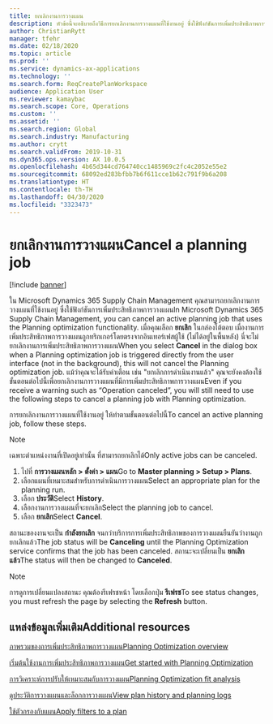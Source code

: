 ```yaml
---
title: ยกเลิกงานการวางแผน
description: หัวข้อนี้จะอธิบายถึงวิธีการยกเลิกงานการวางแผนที่ใช้งานอยู่ ซึ่งใช้ฟังก์ชันการเพิ่มประสิทธิภาพการวางแผน
author: ChristianRytt
manager: tfehr
ms.date: 02/18/2020
ms.topic: article
ms.prod: ''
ms.service: dynamics-ax-applications
ms.technology: ''
ms.search.form: ReqCreatePlanWorkspace
audience: Application User
ms.reviewer: kamaybac
ms.search.scope: Core, Operations
ms.custom: ''
ms.assetid: ''
ms.search.region: Global
ms.search.industry: Manufacturing
ms.author: crytt
ms.search.validFrom: 2019-10-31
ms.dyn365.ops.version: AX 10.0.5
ms.openlocfilehash: 4b65d344cd764740cc1485969c2fc4c2052e55e2
ms.sourcegitcommit: 68092ed283bfbb7b6f611cce1b62c791f9b6a208
ms.translationtype: HT
ms.contentlocale: th-TH
ms.lasthandoff: 04/30/2020
ms.locfileid: "3323473"
---
```

# <a name="cancel-a-planning-job"></a><span data-ttu-id="46005-103">ยกเลิกงานการวางแผน</span><span class="sxs-lookup"><span data-stu-id="46005-103">Cancel a planning job</span></span>

[!include [banner](../../includes/banner.md)]

<span data-ttu-id="46005-104">ใน Microsoft Dynamics 365 Supply Chain Management คุณสามารถยกเลิกงานการวางแผนที่ใช้งานอยู่ ซึ่งใช้ฟังก์ชันการเพิ่มประสิทธิภาพการวางแผน</span><span class="sxs-lookup"><span data-stu-id="46005-104">In Microsoft Dynamics 365 Supply Chain Management, you can cancel an active planning job that uses the Planning optimization functionality.</span></span> <span data-ttu-id="46005-105">เมื่อคุณเลือก **ยกเลิก** ในกล่องโต้ตอบ เมื่องานการเพิ่มประสิทธิภาพการวางแผนถูกทริกเกอร์โดยตรงจากอินเทอร์เฟสผู้ใช้ (ไม่ได้อยู่ในพื้นหลัง) นี่จะไม่ยกเลิกงานการเพิ่มประสิทธิภาพการวางแผน</span><span class="sxs-lookup"><span data-stu-id="46005-105">When you select **Cancel** in the dialog box when a Planning optimization job is triggered directly from the user interface (not in the background), this will not cancel the Planning optimization job.</span></span> <span data-ttu-id="46005-106">แม้ว่าคุณจะได้รับคำเตือน เช่น "ยกเลิกการดำเนินงานแล้ว" คุณจะยังคงต้องใช้ขั้นตอนต่อไปนี้เพื่อยกเลิกงานการวางแผนที่มีการเพิ่มประสิทธิภาพการวางแผน</span><span class="sxs-lookup"><span data-stu-id="46005-106">Even if you receive a warning such as “Operation canceled”, you will still need to use the following steps to cancel a planning job with Planning optimization.</span></span>


<span data-ttu-id="46005-107">การยกเลิกงานการวางแผนที่ใช้งานอยู่ ให้ทำตามขั้นตอนต่อไปนี้</span><span class="sxs-lookup"><span data-stu-id="46005-107">To cancel an active planning job, follow these steps.</span></span> 

> [!NOTE]
> <span data-ttu-id="46005-108">เฉพาะตำแหน่งงานที่เปิดอยู่เท่านั้น ที่สามารถยกเลิกได้</span><span class="sxs-lookup"><span data-stu-id="46005-108">Only active jobs can be canceled.</span></span>

1. <span data-ttu-id="46005-109">ไปที่ **การวางแผนหลัก \> ตั้งค่า \> แผน**</span><span class="sxs-lookup"><span data-stu-id="46005-109">Go to **Master planning \> Setup \> Plans**.</span></span>
2. <span data-ttu-id="46005-110">เลือกแผนที่เหมาะสมสำหรับการดำเนินการวางแผน</span><span class="sxs-lookup"><span data-stu-id="46005-110">Select an appropriate plan for the planning run.</span></span>
3. <span data-ttu-id="46005-111">เลือก **ประวัติ**</span><span class="sxs-lookup"><span data-stu-id="46005-111">Select **History**.</span></span>
4. <span data-ttu-id="46005-112">เลือกงานการวางแผนที่จะยกเลิก</span><span class="sxs-lookup"><span data-stu-id="46005-112">Select the planning job to cancel.</span></span>
5. <span data-ttu-id="46005-113">เลือก **ยกเลิก**</span><span class="sxs-lookup"><span data-stu-id="46005-113">Select **Cancel**.</span></span>

<span data-ttu-id="46005-114">สถานะของงานจะเป็น **กำลังยกเลิก** จนกว่าบริการการเพิ่มประสิทธิภาพของการวางแผนยืนยันว่างานถูกยกเลิกแล้ว</span><span class="sxs-lookup"><span data-stu-id="46005-114">The job status will be **Canceling** until the Planning Optimization service confirms that the job has been canceled.</span></span> <span data-ttu-id="46005-115">สถานะจะเปลี่ยนเป็น **ยกเลิกแล้ว**</span><span class="sxs-lookup"><span data-stu-id="46005-115">The status will then be changed to **Canceled**.</span></span>

> [!NOTE]
> <span data-ttu-id="46005-116">การดูการเปลี่ยนแปลงสถานะ คุณต้องรีเฟรชหน้า โดยเลือกปุ่ม **รีเฟรช**</span><span class="sxs-lookup"><span data-stu-id="46005-116">To see status changes, you must refresh the page by selecting the **Refresh** button.</span></span>

## <a name="additional-resources"></a><span data-ttu-id="46005-117">แหล่งข้อมูลเพิ่มเติม</span><span class="sxs-lookup"><span data-stu-id="46005-117">Additional resources</span></span>

[<span data-ttu-id="46005-118">ภาพรวมของการเพิ่มประสิทธิภาพการวางแผน</span><span class="sxs-lookup"><span data-stu-id="46005-118">Planning Optimization overview</span></span>](planning-optimization-overview.md)

[<span data-ttu-id="46005-119">เริ่มต้นใช้งานการเพิ่มประสิทธิภาพการวางแผน</span><span class="sxs-lookup"><span data-stu-id="46005-119">Get started with Planning Optimization</span></span>](get-started.md)

[<span data-ttu-id="46005-120">การวิเคราะห์การปรับให้เหมาะสมกับการวางแผน</span><span class="sxs-lookup"><span data-stu-id="46005-120">Planning Optimization fit analysis</span></span>](planning-optimization-fit-analysis.md)

[<span data-ttu-id="46005-121">ดูประวัติการวางแผนและล็อกการวางแผน</span><span class="sxs-lookup"><span data-stu-id="46005-121">View plan history and planning logs</span></span>](plan-history-logs.md)

[<span data-ttu-id="46005-122">ใช้ตัวกรองกับแผน</span><span class="sxs-lookup"><span data-stu-id="46005-122">Apply filters to a plan</span></span>](plan-filters.md)
